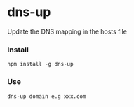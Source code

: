 # dns-up

Update the DNS mapping in the hosts file

### Install

`npm install -g dns-up`

### Use

`dns-up domain e.g xxx.com`
